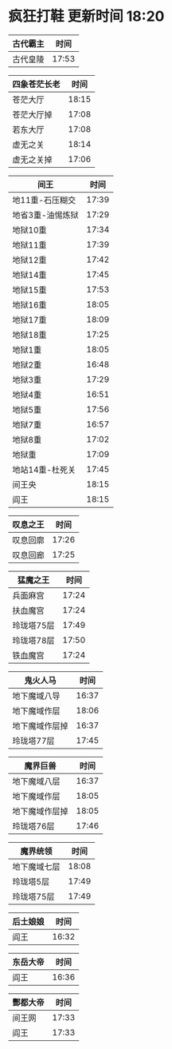# 疯狂打鞋 更新时间 18:20

| 古代霸主   | 时间    |
|--------|-------|
| 古代皇陵 | 17:53 |

| 四象苍茫长老   | 时间    |
|--------|-------|
| 苍茫大厅 | 18:15 |
| 苍茫大厅掉 | 17:08 |
| 若东大厅 | 17:08 |
| 虚无之关 | 18:14 |
| 虚无之关掉 | 17:06 |

| 间王   | 时间    |
|--------|-------|
| 地11重-石压糊交 | 17:39 |
| 地省3重-油惕炼狱 | 17:29 |
| 地狱10重 | 17:34 |
| 地狱11重 | 17:39 |
| 地狱12重 | 17:42 |
| 地狱14重 | 17:45 |
| 地狱15重 | 17:53 |
| 地狱16重 | 18:05 |
| 地狱17重 | 18:09 |
| 地狱18重 | 17:25 |
| 地狱1重 | 18:05 |
| 地狱2重 | 16:48 |
| 地狱3重 | 17:29 |
| 地狱4重 | 16:51 |
| 地狱5重 | 17:56 |
| 地狱7重 | 16:57 |
| 地狱8重 | 17:02 |
| 地狱重 | 17:09 |
| 地站14重-杜死关 | 17:45 |
| 间王央 | 18:15 |
| 阎王 | 18:15 |

| 叹息之王   | 时间    |
|--------|-------|
| 叹息回廓 | 17:26 |
| 叹息回廊 | 17:25 |

| 猛魔之王   | 时间    |
|--------|-------|
| 兵面麻宫 | 17:24 |
| 扶血魔宫 | 17:24 |
| 玲珑塔75层 | 17:49 |
| 玲珑塔78层 | 17:50 |
| 铁血魔宫 | 17:24 |

| 鬼火人马   | 时间    |
|--------|-------|
| 地下魔域八导 | 16:37 |
| 地下魔域作层 | 18:06 |
| 地下魔域作层掉 | 16:37 |
| 玲珑塔77层 | 17:45 |

| 魔界巨兽   | 时间    |
|--------|-------|
| 地下魔域八层 | 16:37 |
| 地下魔域作层 | 18:05 |
| 地下魔域作层掉 | 18:05 |
| 玲珑塔76层 | 17:46 |

| 魔界统领   | 时间    |
|--------|-------|
| 地下魔域七层 | 18:08 |
| 玲珑塔5层 | 17:49 |
| 玲珑塔75层 | 17:49 |

| 后土娘娘   | 时间    |
|--------|-------|
| 阎王 | 16:32 |

| 东岳大帝   | 时间    |
|--------|-------|
| 阎王 | 16:36 |

| 酆都大帝   | 时间    |
|--------|-------|
| 间王网 | 17:33 |
| 阎王 | 17:33 |